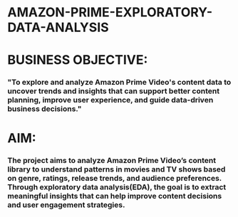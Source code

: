 # AMAZON-PRIME-EXPLORATORY-DATA-ANALYSIS

# BUSINESS OBJECTIVE:
### "To explore and analyze Amazon Prime Video's content data to uncover trends and insights that can support better content planning, improve user experience, and guide data-driven business decisions."

# AIM:
### The project aims to analyze Amazon Prime Video’s content library to understand patterns in movies and TV shows based on genre, ratings, release trends, and audience preferences. Through exploratory data analysis(EDA), the goal is to extract meaningful insights that can help improve content decisions and user engagement strategies.
